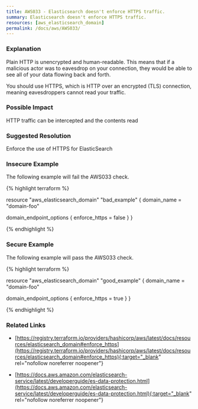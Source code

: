 ```yaml
---
title: AWS033 - Elasticsearch doesn't enforce HTTPS traffic.
summary: Elasticsearch doesn't enforce HTTPS traffic. 
resources: [aws_elasticsearch_domain] 
permalink: /docs/aws/AWS033/
---
```

### Explanation


Plain HTTP is unencrypted and human-readable. This means that if a malicious actor was to eavesdrop on your connection, they would be able to see all of your data flowing back and forth.

You should use HTTPS, which is HTTP over an encrypted (TLS) connection, meaning eavesdroppers cannot read your traffic.


### Possible Impact
HTTP traffic can be intercepted and the contents read

### Suggested Resolution
Enforce the use of HTTPS for ElasticSearch


### Insecure Example

The following example will fail the AWS033 check.

{% highlight terraform %}

resource "aws_elasticsearch_domain" "bad_example" {
  domain_name = "domain-foo"

  domain_endpoint_options {
    enforce_https = false
  }
}

{% endhighlight %}



### Secure Example

The following example will pass the AWS033 check.

{% highlight terraform %}

resource "aws_elasticsearch_domain" "good_example" {
  domain_name = "domain-foo"

  domain_endpoint_options {
    enforce_https = true
  }
}

{% endhighlight %}



### Related Links


- [https://registry.terraform.io/providers/hashicorp/aws/latest/docs/resources/elasticsearch_domain#enforce_https](https://registry.terraform.io/providers/hashicorp/aws/latest/docs/resources/elasticsearch_domain#enforce_https){:target="_blank" rel="nofollow noreferrer noopener"}

- [https://docs.aws.amazon.com/elasticsearch-service/latest/developerguide/es-data-protection.html](https://docs.aws.amazon.com/elasticsearch-service/latest/developerguide/es-data-protection.html){:target="_blank" rel="nofollow noreferrer noopener"}


